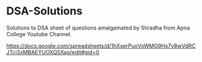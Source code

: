 # DSA-Solutions
Solutions to DSA sheet of questions amalgamated by Shradha from Apna College Youtube Channel.

https://docs.google.com/spreadsheets/d/1hXserPuxVoWMG9Hs7y8wVdRCJTcj3xMBAEYUOXQ5Xag/edit#gid=0
